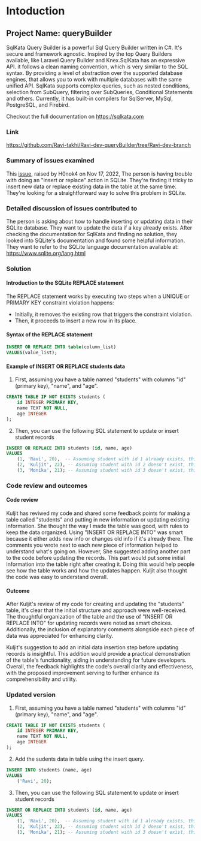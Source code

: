 # Intoduction
## Project Name: queryBuilder
SqlKata Query Builder is a powerful Sql Query Builder written in C#. It's secure and framework agnostic. Inspired by the top Query Builders available, like Laravel Query Builder and Knex.SqlKata has an expressive API. it follows a clean naming convention, which is very similar to the SQL syntax. By providing a level of abstraction over the supported database engines, that allows you to work with multiple databases with the same unified API. SqlKata supports complex queries, such as nested conditions, selection from SubQuery, filtering over SubQueries, Conditional Statements and others. Currently, it has built-in compilers for SqlServer, MySql, PostgreSQL, and Firebird.

Checkout the full documentation on https://sqlkata.com
### Link
https://github.com/Ravi-takhi/Ravi-dev-queryBuilder/tree/Ravi-dev-branch
### Summary of issues examined
This [issue](https://github.com/sqlkata/querybuilder/issues/641), raised by H0nok4 on Nov 17, 2022, The person is having trouble with doing an "insert or replace" action in SQLite. They're finding it tricky to insert new data or replace existing data in the table at the same time. They're looking for a straightforward way to solve this problem in SQLite.
### Detailed discussion of issues contributed to
The person is asking about how to handle inserting or updating data in their SQLite database. They want to update the data if a key already exists. After checking the documentation for SqlKata and finding no solution, they looked into SQLite's documentation and found some helpful information. They want to refer to the SQLite language documentation available at: https://www.sqlite.org/lang.html
### Solution
#### Introduction to the SQLite REPLACE statement
The REPLACE statement works by executing two steps when a UNIQUE or PRIMARY KEY constraint violation happens:
* Initially, it removes the existing row that triggers the constraint violation.
* Then, it proceeds to insert a new row in its place.
#### Syntax of the REPLACE statement
``` sql
INSERT OR REPLACE INTO table(column_list)
VALUES(value_list);
```
#### Example of INSERT OR REPLACE students data
1. First, assuming you have a table named "students" with columns "id" (primary key), "name", and "age".
``` sql
CREATE TABLE IF NOT EXISTS students (
    id INTEGER PRIMARY KEY,
    name TEXT NOT NULL,
    age INTEGER
);
```
2. Then, you can use the following SQL statement to update or insert student records
``` sql
INSERT OR REPLACE INTO students (id, name, age)
VALUES 
    (1, 'Ravi', 20),  -- Assuming student with id 1 already exists, this will update Ravi's record
    (2, 'Kuljit', 22), -- Assuming student with id 2 doesn't exist, this will insert a new record for Kuljit
    (3, 'Monika', 21); -- Assuming student with id 3 doesn't exist, this will insert a new record for Monika
```
### Code review and outcomes
#### Code review
Kuljit has reviwed my code and shared some feedback points for making a table called "students" and putting in new information or updating existing information. She thought the way I made the table was good, with rules to keep the data organized. Using "INSERT OR REPLACE INTO" was smart because it either adds new info or changes old info if it's already there. The comments you wrote next to each new piece of information helped to understand what's going on. However, She suggested adding another part to the code before updating the records. This part would put some initial information into the table right after creating it. Doing this would help people see how the table works and how the updates happen. Kuljit also thought the code was easy to understand overall.
#### Outcome
After Kuljit's review of my code for creating and updating the "students" table, it's clear that the initial structure and approach were well-received. The thoughtful organization of the table and the use of "INSERT OR REPLACE INTO" for updating records were noted as smart choices. Additionally, the inclusion of explanatory comments alongside each piece of data was appreciated for enhancing clarity.

Kuljit's suggestion to add an initial data insertion step before updating records is insightful. This addition would provide a practical demonstration of the table's functionality, aiding in understanding for future developers. Overall, the feedback highlights the code's overall clarity and effectiveness, with the proposed improvement serving to further enhance its comprehensibility and utility.
### Updated version
1. First, assuming you have a table named "students" with columns "id" (primary key), "name", and "age".
``` sql
CREATE TABLE IF NOT EXISTS students (
    id INTEGER PRIMARY KEY,
    name TEXT NOT NULL,
    age INTEGER
);
```
2. Add the sudents data in table using the insert query.
```sql
INSERT INTO students (name, age)
VALUES 
    ('Ravi', 20);

```
3. Then, you can use the following SQL statement to update or insert student records
``` sql
INSERT OR REPLACE INTO students (id, name, age)
VALUES 
    (1, 'Ravi', 20),  -- Assuming student with id 1 already exists, this will update Ravi's record
    (2, 'Kuljit', 22), -- Assuming student with id 2 doesn't exist, this will insert a new record for Kuljit
    (3, 'Monika', 21); -- Assuming student with id 3 doesn't exist, this will insert a new record for Monika
```
